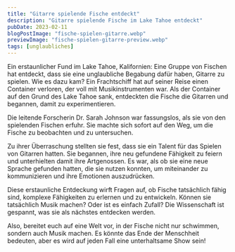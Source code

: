 ```yaml
---
title: "Gitarre spielende Fische entdeckt"
description: "Gitarre spielende Fische im Lake Tahoe entdeckt"
pubDate: 2023-02-11
blogPostImage: "fische-spielen-gitarre.webp"
previewImage: "fische-spielen-gitarre-preview.webp"
tags: [unglaubliches]
---
```


Ein erstaunlicher Fund im Lake Tahoe, Kalifornien: Eine Gruppe von Fischen hat entdeckt, dass sie eine unglaubliche Begabung dafür haben, Gitarre zu spielen. Wie es dazu kam? Ein Frachtschiff hat auf seiner Reise einen Container verloren, der voll mit Musikinstrumenten war. Als der Container auf den Grund des Lake Tahoe sank, entdeckten die Fische die Gitarren und begannen, damit zu experimentieren.

Die leitende Forscherin Dr. Sarah Johnson war fassungslos, als sie von den spielenden Fischen erfuhr. Sie machte sich sofort auf den Weg, um die Fische zu beobachten und zu untersuchen.

Zu ihrer Überraschung stellten sie fest, dass sie ein Talent für das Spielen von Gitarren hatten. Sie begannen, ihre neu gefundene Fähigkeit zu feiern und unterhielten damit ihre Artgenossen. Es war, als ob sie eine neue Sprache gefunden hatten, die sie nutzen konnten, um miteinander zu kommunizieren und ihre Emotionen auszudrücken.

Diese erstaunliche Entdeckung wirft Fragen auf, ob Fische tatsächlich fähig sind, komplexe Fähigkeiten zu erlernen und zu entwickeln. Können sie tatsächlich Musik machen? Oder ist es einfach Zufall? Die Wissenschaft ist gespannt, was sie als nächstes entdecken werden.

Also, bereitet euch auf eine Welt vor, in der Fische nicht nur schwimmen, sondern auch Musik machen. Es könnte das Ende der Menschheit bedeuten, aber es wird auf jeden Fall eine unterhaltsame Show sein!
